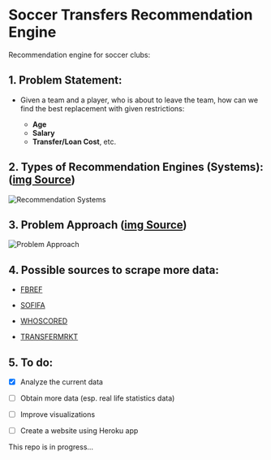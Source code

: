 # Soccer Transfers Recommendation Engine

Recommendation engine for soccer clubs:

## 1. Problem Statement:

- Given a team and a player, who is about to leave the team, how can we find the best replacement with given restrictions: 

  - __Age__
  - __Salary__
  - __Transfer/Loan Cost__, etc.


## 2. Types of Recommendation Engines (Systems): ([img Source](https://medium.com/datadriveninvestor/how-to-built-a-recommender-system-rs-616c988d64b2))

![Recommendation Systems](https://miro.medium.com/max/1000/1*YGlwilDLSG10HWf3u28ErQ.png)


## 3. Problem Approach ([img Source](https://shubham.chaudhary.xyz/blog/zomato/recommender/overview))

![Problem Approach](https://shubham.chaudhary.xyz/blog/img/recommenders/data-mining-problem.png)

## 4. Possible sources to scrape more data:

- [FBREF](https://fbref.com/en/)

- [SOFIFA](https://sofifa.com/)

- [WHOSCORED](https://www.whoscored.com/)

- [TRANSFERMRKT](https://www.transfermarkt.us/)

## 5. To do:

- [x] Analyze the current data

- [ ] Obtain more data (esp. real life statistics data)

- [ ] Improve visualizations

- [ ] Create a website using Heroku app

This repo is in progress...
